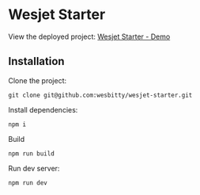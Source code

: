 # Wesjet Starter

View the deployed project: [Wesjet Starter - Demo](https://wesjet-starter.vercel)

## Installation

Clone the project:

    git clone git@github.com:wesbitty/wesjet-starter.git

Install dependencies:

    npm i

Build

    npm run build

Run dev server:

    npm run dev
